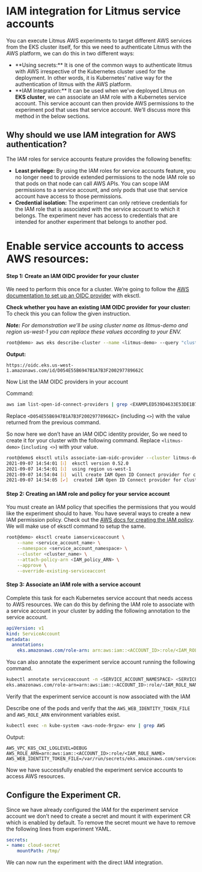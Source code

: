 # IAM integration for Litmus service accounts

You can execute Litmus AWS experiments to target different AWS services from the EKS cluster itself, for this we need to authenticate Litmus with the AWS platform, we can do this in two different ways:

<ul>
<li> **Using secrets:** It is one of the common ways to authenticate litmus with AWS irrespective of the Kubernetes cluster used for the deployment. In other words, it is Kubernetes’ native way for the authentication of litmus with the AWS platform. </li>
<li> **IAM Integration:** It can be used when we’ve deployed Litmus on <b>EKS cluster</b>, we can associate an IAM role with a Kubernetes service account. This service account can then provide AWS permissions to the experiment pod that uses that service account. We’ll discuss more this method in the below sections.</li>
</ul>

## Why should we use IAM integration for AWS authentication?

The IAM roles for service accounts feature provides the following benefits:

<ul>
<li> <b>Least privilege:</b> By using the IAM roles for service accounts feature, you no longer need to provide extended permissions to the node IAM role so that pods on that node can call AWS APIs. You can scope IAM permissions to a service account, and only pods that use that service account have access to those permissions.</li>
<li> <b>Credential isolation:</b> The experiment can only retrieve credentials for the IAM role that is associated with the service account to which it belongs. The experiment never has access to credentials that are intended for another experiment that belongs to another pod.</li>
</ul>

# Enable service accounts to access AWS resources:

#### Step 1: Create an IAM OIDC provider for your cluster

We need to perform this once for a cluster. We’re going to follow the [AWS documentation to set up an OIDC provider](https://docs.aws.amazon.com/eks/latest/userguide/enable-iam-roles-for-service-accounts.html) with eksctl.


**Check whether you have an existing IAM OIDC provider for your cluster:** To check this you can follow the given instruction.

***Note:*** _For demonstration we’ll be using cluster name as litmus-demo and region us-west-1 you can replace these values according to your ENV._

```bash
root@demo> aws eks describe-cluster --name <litmus-demo> --query "cluster.identity.oidc.issuer" --output text
```
**Output:**

```
https://oidc.eks.us-west-1.amazonaws.com/id/D054E55B6947B1A7B3F200297789662C
```

Now List the IAM OIDC providers in your account

Command: 

```bash
aws iam list-open-id-connect-providers | grep <EXAMPLED539D4633E53DE1B716D3041E>
```

Replace `<D054E55B6947B1A7B3F200297789662C>` (including `<>`) with the value returned from the previous command.

So now here we don’t have an IAM OIDC identity provider, So we need to create it for your cluster with the following command. Replace `<litmus-demo>` (`including <>`) with your value.

```bash
root@demo$ eksctl utils associate-iam-oidc-provider --cluster litmus-demo --approve
2021-09-07 14:54:01 [ℹ]  eksctl version 0.52.0
2021-09-07 14:54:01 [ℹ]  using region us-west-1
2021-09-07 14:54:04 [ℹ]  will create IAM Open ID Connect provider for cluster "udit-cluster-11" in "us-west-1"
2021-09-07 14:54:05 [✔]  created IAM Open ID Connect provider for cluster "litmus-demo" in "us-west-1"
```

#### Step 2: Creating an IAM role and policy for your service account 

You must create an IAM policy that specifies the permissions that you would like the experiment should to have. You have several ways to create a new IAM permission policy. Check out the [AWS docs for creating the IAM policy](https://docs.aws.amazon.com/eks/latest/userguide/create-service-account-iam-policy-and-role.html#create-service-account-iam-policy). We will make use of eksctl command to setup the same.

```bash
root@demo> eksctl create iamserviceaccount \
    --name <service_account_name> \
    --namespace <service_account_namespace> \
    --cluster <cluster_name> \
    --attach-policy-arn <IAM_policy_ARN> \
    --approve \
    --override-existing-serviceaccont
```

#### Step 3: Associate an IAM role with a service account

Complete this task for each Kubernetes service account that needs access to AWS resources. We can do this by defining the IAM role to associate with a service account in your cluster by adding the following annotation to the service account.

```yaml
apiVersion: v1
kind: ServiceAccount
metadata:
  annotations:
    eks.amazonaws.com/role-arn: arn:aws:iam::<ACCOUNT_ID>:role/<IAM_ROLE_NAME>
```

You can also annotate the experiment service account running the following command.

```bash
kubectl annotate serviceaccount -n <SERVICE_ACCOUNT_NAMESPACE> <SERVICE_ACCOUNT_NAME> \
eks.amazonaws.com/role-arn=arn:aws:iam::<ACCOUNT_ID>:role/<IAM_ROLE_NAME>
```

Verify that the experiment service account is now associated with the IAM

Describe one of the pods and verify that the `AWS_WEB_IDENTITY_TOKEN_FILE` and `AWS_ROLE_ARN` environment variables exist.

```bash
kubectl exec -n kube-system <aws-node-9rgzw> env | grep AWS
```
Output:
```
AWS_VPC_K8S_CNI_LOGLEVEL=DEBUG
AWS_ROLE_ARN=arn:aws:iam::<ACCOUNT_ID>:role/<IAM_ROLE_NAME>
AWS_WEB_IDENTITY_TOKEN_FILE=/var/run/secrets/eks.amazonaws.com/serviceaccount/token
```

Now we have successfully enabled the experiment service accounts to access AWS resources.

## Configure the Experiment CR.

Since we have already configured the IAM for the experiment service account we don’t need to create a secret and mount it with experiment CR which is enabled by default. To remove the secret mount we have to remove the following lines from experiment YAML. 

```yaml
secrets:
- name: cloud-secret
    mountPath: /tmp/
```
We can now run the experiment with the direct IAM integration.
